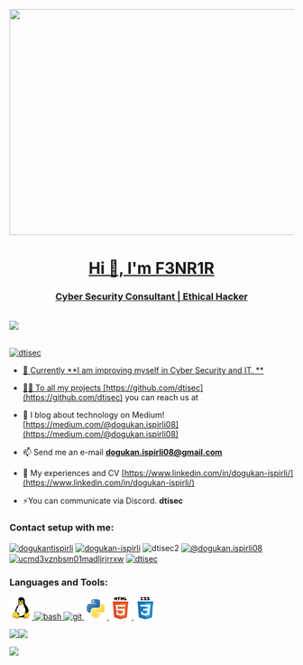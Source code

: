 <a href = "https://github.com/ryo-ma/github-profile-trophy">
  
<p align="center">
  <img width="700" height="400" src="https://i.hizliresim.com/5bgeda1.png">
</p>

<h1 align="center">Hi 👋, I'm F3NR1R</h1>
<h3 align="center">Cyber ​​Security Consultant | Ethical Hacker</h3>

<p align="left" > 

<br>
<img align="left" src="https://github-profile-trophy.vercel.app/?username=dtisec&theme=radical&no-frame=true&no-bg=false&margin-w=4">

<p align = "left"> 
  
<br>
<br>

<img src = "https://komarev.com/ghpvc/?username=dtisec&label=Profile%20views&color=0e75b6&style=flat" alt ="dtisec"/>

</p>

- 🌱 Currently **I am improving myself in Cyber ​​Security and IT. **

- 👨‍💻 To all my projects [https://github.com/dtisec](https://github.com/dtisec) you can reach us at

- 📝 I blog about technology on Medium! [https://medium.com/@dogukan.ispirli08](https://medium.com/@dogukan.ispirli08)

- 📫 Send me an e-mail **dogukan.ispirli08@gmail.com**

- 📄 My experiences and CV [https://www.linkedin.com/in/dogukan-ispirli/](https://www.linkedin.com/in/dogukan-ispirli/)

- ⚡You can communicate via Discord. **dtisec**

<h3 align="left">Contact setup with me: </h3>
<p align = "sol">
<a href = "https://twitter.com/dogukantispirli" target = "blank"><img align = "center" src = "https://raw.githubusercontent.com/rahuldkjain/github-profile-readme-generator /master/src/images/icons/Social/twitter.svg" alt = "dogukantispirli" height = "30" genişlik = "40" /></a>
<a href = "https://linkedin.com/in/dogukan-ispirli" target = "_blank"><img align = "center" src = "https://raw.githubusercontent.com/rahuldkjain/github-profile-readme-generator/master/src/images/icons/Social/linked-in-alt.svg" alt = "dogukan-ispirli" height = "30" width = "40" /></a>
<img align="center" src="https://raw.githubusercontent.com/rahuldkjain/github-profile-readme-generator/master/src/images/icons/Social/instagram.svg" alt="dtisec2" height="30" width="40" />
<a href = "https://www.instagram.com/dogukan.ispirli/" target = "_blank"></a>
<a href = "https://medium.com/@dogukan.ispirli08" target = "_blank"><img align = "center" src = "https://raw.githubusercontent.com/rahuldkjain/github-profile-readme-generator/master/src/images/icons/Social/medium.svg" alt = "@dogukan.ispirli08" height = "30" genişlik = "40" /></a> <a href = "https://www.youtube.com/@higashi08" target = "_blank"><img align = "center" src = "https://raw.githubusercontent.com/rahuldkjain/github-profile-readme-generator/master/src/images/icons/Social/youtube.svg" alt = "ucmd3vznbsm01madljrjrrxw" height = "30" genişlik = "40" /></a>
<a href = "https://discord.gg/dtisec" target = "_blank"><img align = "center" src = "https://raw.githubusercontent.com/rahuldkjain/github-profile-readme-generator/master/src/images/icons/Social/discord.svg" alt = "dtisec" height = "30" genişlik = "40" /></a>
</p>

<h3 align="left">Languages ​​and Tools:</h3>  
<p align="left"> 
  <a href="https://www.linux.org/" target="_blank" rel="noreferrer"> <img src="https://raw.githubusercontent.com/devicons/devicon/master/icons/linux/linux-original.svg" alt="linux" width="40" height="40"/> </a>
  <a href="https://www.gnu.org/software/bash/" target="_blank" rel="noreferrer"> <img src="https://www.vectorlogo.zone/logos/gnu_bash/gnu_bash-icon.svg" alt="bash" width="40" height="40"/> </a> 
  <a href="https://git-scm.com/" target="_blank" rel="noreferrer"> <img src="https://www.vectorlogo.zone/logos/git-scm/git-scm-icon.svg" alt="git" width="40" height="40"/> </a>   
  <a href="https://www.python.org" target="_blank" rel="noreferrer"> <img src="https://raw.githubusercontent.com/devicons/devicon/master/icons/python/python-original.svg" alt="python" width="40" height="40"/> </a>
  <a href="https://www.w3.org/html/" target="_blank" rel="noreferrer"> <img src="https://raw.githubusercontent.com/devicons/devicon/master/icons/html5/html5-original-wordmark.svg" alt="html5" width="40" height="40"/> </a>
  <a href="https://www.w3schools.com/css/" target = "_blank" rel = "noreferrer"> <img src = "https://raw.githubusercontent.com/devicons/devicon/master/icons/css3/css3-original-wordmark.svg" alt = " css3" width = "40" height = "40"/> </a> 
</p>
<p>

<img align="left" src="https://github-readme-stats.vercel.app/api/top-langs/?username=dtisec&theme=blue-green">
<p><img align="left" src="https://github-readme-stats.vercel.app/api?username=dtisec&theme=blue-green"></p><br>
<p><img align="left" src="https://github-readme-streak-stats.herokuapp.com?user=dtisec&theme=blue-green&date_format=M%20j%5B%2C%20Y%5D"/>

</p>
